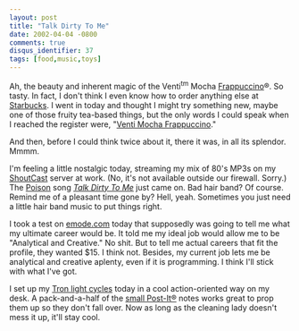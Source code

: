 ```yaml
---
layout: post
title: "Talk Dirty To Me"
date: 2002-04-04 -0800
comments: true
disqus_identifier: 37
tags: [food,music,toys]
---
```

Ah, the beauty and inherent magic of the Venti<sup>tm</sup> Mocha
[Frappuccino](http://www.starbucks.com/grocery/frappucino.asp)®. So
tasty. In fact, I don't think I even know how to order anything else at
[Starbucks](http://www.starbucks.com/). I went in today and thought I
might try something new, maybe one of those fruity tea-based things, but
the only words I could speak when I reached the register were, "[Venti
Mocha Frappuccino](http://www.eeggs.com/items/3067.html)."

 And then, before I could think twice about it, there it was, in all its
splendor. Mmmm.

 I'm feeling a little nostalgic today, streaming my mix of 80's MP3s on
my [ShoutCast](http://www.shoutcast.com) server at work. (No, it's not
available outside our firewall. Sorry.) The
[Poison](http://www.poisonweb.com/) song *[Talk Dirty To
Me](http://www.wcafe.com/poison/catlyrc.htm#dirty)* just came on. Bad
hair band? Of course. Remind me of a pleasant time gone by? Hell, yeah.
Sometimes you just need a little hair band music to put things right.

 I took a test on [emode.com](http://www.emode.com/) today that
supposedly was going to tell me what my ultimate career would be. It
told me my ideal job would allow me to be "Analytical and Creative." No
shit. But to tell me actual careers that fit the profile, they wanted
$15. I think not. Besides, my current job lets me be analytical and
creative aplenty, even if it is programming. I think I'll stick with
what I've got.

 I set up my [Tron light
cycles](http://www.emerchandise.com/browse/TRON/ACTIONFI/) today in a
cool action-oriented way on my desk. A pack-and-a-half of the [small
Post-It®](http://products.mmm.com/us/office/products/office.jhtml?powurl=LLBDNTCB0VgsGSZCZYKRQ9geGST1T4S9TCgv00NFHNQV8Ngl6N9T409Q2Sbl)
notes works great to prop them up so they don't fall over. Now as long
as the cleaning lady doesn't mess it up, it'll stay cool.
